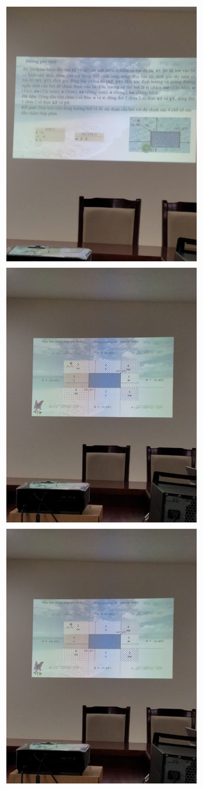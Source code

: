 ![alt text](image/question.jpg)

![alt text](<image/giải thuật.jpg>)

![alt text](<image/giải thuật.jpg>)
